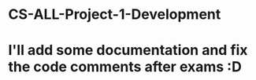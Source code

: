 # CS-ALL-Project-1-Development

# I'll add some documentation and fix the code comments after exams :D
